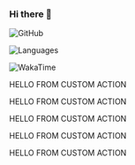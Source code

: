 ### Hi there 👋

![GitHub](https://github-readme-stats.vercel.app/api?username=mac2000&count_private=true&hide_title=true)

![Languages](https://github-readme-stats.vercel.app/api/top-langs/?username=mac2000&hide_title=true)

![WakaTime](https://github-readme-stats.vercel.app/api/wakatime?username=mac&hide_title=true)


HELLO FROM CUSTOM ACTION




HELLO FROM CUSTOM ACTION




HELLO FROM CUSTOM ACTION




HELLO FROM CUSTOM ACTION




HELLO FROM CUSTOM ACTION



